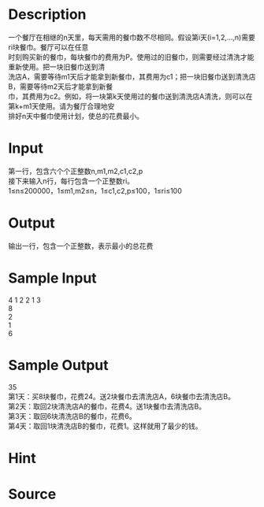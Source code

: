
# Description

<div class="content"><div>一个餐厅在相继的n天里，每天需用的餐巾数不尽相同。假设第i天(i=1,2,...,n)需要ri块餐巾。餐厅可以在任意</div>
<div>时刻购买新的餐巾，每块餐巾的费用为P。使用过的旧餐巾，则需要经过清洗才能重新使用。把一块旧餐巾送到清</div>
<div>洗店A，需要等待m1天后才能拿到新餐巾，其费用为c1；把一块旧餐巾送到清洗店B，需要等待m2天后才能拿到新餐</div>
<div>巾，其费用为c2。例如，将一块第k天使用过的餐巾送到清洗店A清洗，则可以在第k+m1天使用。请为餐厅合理地安</div>
<div>排好n天中餐巾使用计划，使总的花费最小。</div>
<div></div>
<p></p></div>

# Input

<div class="content"><div>第一行，包含六个个正整数n,m1,m2,c1,c2,p</div>
<div>接下来输入n行，每行包含一个正整数ri。</div>
<div>1≤n≤200000，1≤m1,m2≤n，1≤c1,c2,p≤100，1≤ri≤100</div>
<div></div>
<p></p></div>

# Output

<div class="content"><div>输出一行，包含一个正整数，表示最小的总花费</div>
<div></div>
<p></p></div>

# Sample Input

<div class="content"><span class="sampledata">4 1 2 2 1 3<br/>
8<br/>
2<br/>
1<br/>
6</span></div>

# Sample Output

<div class="content"><span class="sampledata">35<br/>
第1天：买8块餐巾，花费24。送2块餐巾去清洗店A，6块餐巾去清洗店B。<br/>
第2天：取回2块清洗店A的餐巾，花费4。送1块餐巾去清洗店B。<br/>
第3天：取回6块清洗店B的餐巾，花费6。<br/>
第4天：取回1块清洗店B的餐巾，花费1。这样就用了最少的钱。</span></div>

# Hint

<div class="content"><p></p></div>

# Source

<div class="content"><p><a href="problemset.php?search="></a></p></div>

